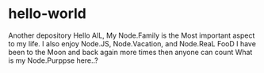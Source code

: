# hello-world
Another depository 
Hello AlL, 
My Node.Family is the Most important aspect to my life. 
I also enjoy Node.JS, Node.Vacation, and Node.ReaL FooD
I have been to the Moon and back again more times then anyone can count 
What is my Node.Purppse here..?
